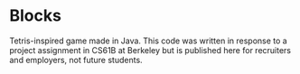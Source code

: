 # Blocks
Tetris-inspired game made in Java. This code was written in response to a project assignment in CS61B at Berkeley but is published here for recruiters and employers, not future students.
